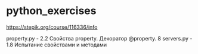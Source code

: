 # python_exercises

https://stepik.org/course/116336/info

property.py - 2.2 Свойства property. Декоратор @property. 8
servers.py - 1.8 Испытание свойствами и методами
